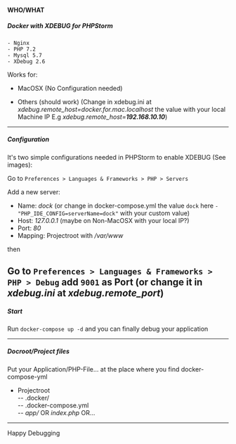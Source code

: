 
#### **WHO/WHAT**

##### Docker with XDEBUG for PHPStorm

	- Nginx
	- PHP 7.2
	- Mysql 5.7
	- XDebug 2.6 	

Works for:

- MacOSX 
(No Configuration needed)
	
- Others (should work)
(Change in xdebug.ini at _xdebug.remote_host=docker.for.mac.localhost_ the value with your local Machine IP
E.g _xdebug.remote_host=**192.168.10.10**_)
---
##### Configuration

It's two simple configurations needed in PHPStorm to enable XDEBUG (See images):

Go to `Preferences > Languages & Frameworks > PHP > Servers`

Add a new server:

- Name: _dock_ (or change in docker-compose.yml the value `dock` here `- "PHP_IDE_CONFIG=serverName=dock"` with your custom value)
- Host: _127.0.0.1_ (maybe on Non-MacOSX with your local IP?)
- Port: _80_
- Mapping: Projectroot with _/var/www_

then

Go to `Preferences > Languages & Frameworks > PHP > Debug`
add `9001` as Port (or change it in _xdebug.ini_ at _xdebug.remote_port_)
---
##### Start

Run `docker-compose up -d` and you can finally debug your application

---
##### Docroot/Project files
Put your Application/PHP-File... at the place where you find docker-compose-yml

- Projectroot   
-- .docker/   
-- .docker-compose.yml  
-- _app/_ OR _index.php_ OR...
---
Happy Debugging